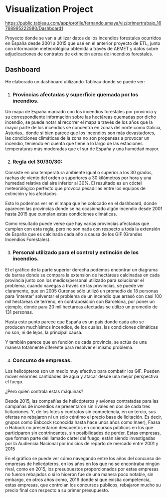 
# Visualization Project

https://public.tableau.com/app/profile/fernando.amaya/viz/primertrabajo_16768995222980/Dashboard1

Proyecto donde se van a utilizar datos de los incendios forestales ocurridos en España desde 2001 a 2015 que usé en el anterior proyecto de ETL, junto con información meteorológica obtenida a través de AEMET y datos sobre adjudicaciones de contratos de extinción aérea de incendios forestales.





## Dashboard

He elaborado un dashboard utilizando Tableau donde se puede ver:

1. ### Provincias afectadas y superficie quemada por los incendios.

Un mapa de España marcado con los incendios forestales por provincia y su correspondiente información sobre las hectáreas quemadas por dicho incendio, se puede notar al recorrer el mapa a través de los años que la mayor parte de los incendios se concentra en zonas del norte como Galicia, Asturias.. donde si bien parece que los incendios son más devastadores, las condiciones climáticas de la zona no son propensas a provocar un incendio, teniendo en cuenta que tiene a lo largo de las estaciones temperaturas más moderadas que el sur de España y una humedad mayor.

2. ### Regla del 30/30/30: 

Consiste en una temperatura ambiente igual o superior a los 30 grados, rachas de viento del orden o superiores a 30 kilómetros por hora y una humedad relativa del aire inferior al 30%. El resultado es un cóctel meteorológico perfecto que provoca pesadillas entre los equipos de extinción y los afectados.

Esto lo podemos ver en el mapa que he colocado en el dashboard, donde aparecen las provincias donde se ha ocasionado algún incendio desde 2001 hasta 2015 que cumplan estas condiciones climáticas.

Como resultado puede verse que hay varias provincias afectadas que cumplen con esta regla, pero no son nada con respecto a toda la extensión de España que es calcinada cada año a causa de los GIF (Grandes Incendios Forestales).

3. ### Personal utilizado para el control y extinción de los incendios.

El el gráfico de la parte superior derecha podemos encontrar un diagrama de barras donde se compara la extensión de hectáreas calcinadas en cada provincia junto con los medios/personal utilizado para solucionar el problema, cuando navegas a través de las provincias, se puede ver claramente, que en 2005 Ourense sólo utilizó un promedio de 18 personas para 'intentar' solventar el problema de un incendio que arrasó con casi 100 mil hectáreas de terreno, en contraposición con Barcelona, por poner un ejemplo, donde para 20 mil hectáreas afectadas se utilizó un promedio de 131 personas.

Hasta este punto parece que España es un país donde cada año se producen muchísimos incendios, de los cuales, las condiciones climáticas no son, ni de lejos, la principal causa.

Y también parece que en función de cada provincia, se actúa de una manera totalmente diferente para resolver el mismo problema.

4. ### Concurso de empresas.

Los helicópteros son un medio muy efectivo para combatir los GIF. Pueden mover enormes cantidades de agua y atacar desde una mejor perspectiva el fuego. 

¿Pero quién controla estas máquinas?

Desde 2015, las compañías de helicópteros y aviones contratadas para las campañas de incendios se presentaron sin rivales en dos de cada tres licitaciones. Y, de los lotes y contratos sin competencia, en un tercio, sus ofertas no rebajaron ni un solo céntimo el precio base de licitación. 
Es decir, grupos como Babcock (conocida hasta hace unos años como Inaer), Faasa o Habock no presentaron descuentos en concursos públicos en los que participaron sin contrincantes, sin posibilidades de perder. Estas empresas, que forman parte del llamado cártel del fuego, están siendo investigadas por la Audiencia Nacional por indicios de reparto de mercado entre 2001 y 2015

En el gráfico se puede ver cómo navegando entre los años del concurso de empresas de helicópteros, en los años en los que no se encontraba ningún rival, como en 2015, los presupuestos proporcionados por estas empresas no fueron rebajados o si lo hiceron fue de una manera poco notable, sin embargo, en otros años como, 2016 donde sí que existía competencia, estas empresas, que controlan los concursos públicos, rebajaron mucho su precio final con respecto a su primer presupuesto.

